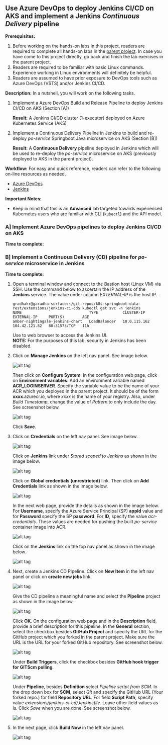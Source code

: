 ## Use Azure DevOps to deploy Jenkins CI/CD on AKS and implement a Jenkins *Continuous Delivery* pipeline

**Prerequisites:**
1.  Before working on the hands-on labs in this project, readers are required to complete all hands-on labs in the [parent project](https://github.com/ganrad/k8s-springboot-data-rest).  In case you have come to this project directly, go back and finish the lab exercises in the parent project.
2.  Readers are required to be familiar with basic Linux commands.  Experience working in Linux environments will definitely be helpful.
3.  Readers are assumed to have prior exposure to DevOps tools such as Azure DevOps (VSTS) and/or Jenkins CI/CD.

**Description:**
In a nutshell, you will work on the following tasks.
1. Implement a Azure DevOps Build and Release Pipeline to deploy Jenkins CI/CD on AKS (Section [A])

   **Result:** A Jenkins CI/CD cluster (1-executor) deployed on Azure Kubernetes Service (AKS)
2. Implement a Continuous Delivery Pipeline in Jenkins to build and re-deploy *po-service* Springboot Java microservice on AKS (Section [B])

   **Result:** A **Continuous Delivery** pipeline deployed in Jenkins which will be used to re-deploy the *po-service* microservice on AKS (previously deployed to AKS in the parent project).

**Workflow:**
For easy and quick reference, readers can refer to the following on-line resources as needed.
- [Azure DevOps](https://docs.microsoft.com/en-us/azure/devops/?view=vsts)
- [Jenkins](https://jenkins.io/doc/)

**Important Notes:**
- Keep in mind that this is an **Advanced** lab targeted towards experienced Kubernetes users who are familiar with CLI (`kubectl`) and the API model.

### A] Implement Azure DevOps pipelines to deploy Jenkins CI/CD on AKS
**Time to complete:**

### B] Implement a Continuous Delivery (CD) pipeline for *po-service* microservice in Jenkins
**Time to complete:**

1. Open a terminal window and connect to the Bastion host (Linux VM) via SSH.  Use the command below to ascertain the IP address of the **Jenkins** service.  The value under column *EXTERNAL-IP* is the host IP.
   ```
   gradhakr@garadha-surface:~/git-repos/k8s-springboot-data-rest/extensions/jenkins-ci-cd$ kubectl get svc -n jenkins
   NAME                              TYPE           CLUSTER-IP     EXTERNAL-IP     PORT(S)        AGE
   amber-nightingale-jenkins-chart   LoadBalancer   10.0.115.162   104.42.121.82   80:31573/TCP   11h
   ```
   Use to web browser to access the Jenkins UI.  
   **NOTE:** For the purposes of this lab, security in Jenkins has been disabled.

2. Click on **Manage Jenkins** on the left nav panel.  See image below.
  
   ![alt tag](./images/A-01.PNG)
  
   Then click on **Configure System**.  In the configuration web page, click on **Environment variables**.  Add an environment variable named **ACR_LOGINSERVER**.  Specify the variable value to be the name of your ACR which you deployed in the parent project.  It should be of the form **xxxx**.azurecr.io, where *xxxx* is the name of your registry.  Also, under *Build Timestamp*, change the value of *Pattern* to only include the day.  See screenshot below.

   ![alt tag](./images/A-02.PNG)

   Click **Save**.

3. Click on **Credentials** on the left nav panel.  See image below.  

   ![alt tag](./images/A-03.PNG)

   Click on **Jenkins** link under *Stored scoped to Jenkins* as shown in the image below.

   ![alt tag](./images/A-04.PNG)

   Click on **Global credentials (unrestricted)** link. Then click on **Add Credentials** link as shown in the image below.

   ![alt tag](./images/A-05.PNG)

   In the next web page, provide the details as shown in the image below.  For **Username**, specify the Azure Service Principal (SP) **appId** value and for **Password** specify the SP **password**.  For **ID**, specify the value *acr-credentials*.  These values are needed for pushing the built *po-service* container image into ACR.

   ![alt tag](./images/A-06.PNG)

   Click on the **Jenkins** link on the top nav panel as shown in the image below.

   ![alt tag](./images/A-07.PNG)

4. Next, create a Jenkins CD Pipeline.  Click on **New Item** in the left nav panel or click on **create new jobs** link.

   ![alt tag](./images/A-08.PNG)

   Give the CD pipeline a meaningful name and select the **Pipeline** project as shown in the image below.

   ![alt tag](./images/A-09.PNG)

   Click **OK**.  On the configuration web page and in the **Description** field, provide a brief description for this pipeline.  In the **General** section, select the checkbox besides **GitHub Project** and specify the URL for the GitHub project which you forked in the parent project.  Make sure the URL is the URL for your forked GitHub repository.  See screenshot below.

   ![alt tag](./images/A-10.PNG)

   Under **Build Triggers**, click the checkbox besides **GitHub hook trigger for GITScm polling**.

   ![alt tag](./images/A-11.PNG)

   Under **Pipeline**, besides **Definition** select *Pipeline script from SCM*.  In the drop down box for **SCM**, select *Git* and specify the GitHub URL (Your forked repo.) for field **Repository URL**.  For field **Script Path**, specify value *extensions/jenkins-ci-cd/Jenkinsfile*.  Leave other field values as is.  Click *Save* when you are done.  See screenshot below.

   ![alt tag](./images/A-12.PNG)

5. In the next page, click **Build Now** in the left nav panel.

   ![alt tag](./images/A-13.PNG)
